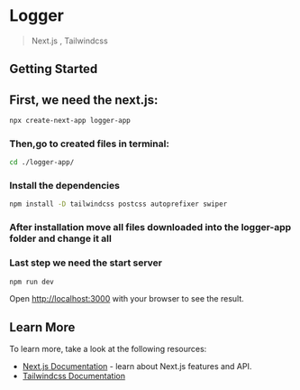 # Logger 
> Next.js , Tailwindcss
## Getting Started

## First, we need the next.js:
```bash
npx create-next-app logger-app
```


### Then,go to created files in terminal:
```bash
cd ./logger-app/
```
### Install the dependencies
```bash
npm install -D tailwindcss postcss autoprefixer swiper
```
### After installation move all files downloaded into the logger-app folder and change it all


### Last step we need the start server
```bash
npm run dev
```

Open [http://localhost:3000](http://localhost:3000) with your browser to see the result.


## Learn More

To learn more, take a look at the following resources:

- [Next.js Documentation](https://nextjs.org/docs) - learn about Next.js features and API.
- [Tailwindcss Documentation](https://tailwindcss.com/docs/installation)


